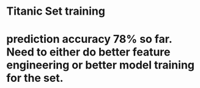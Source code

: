 # Titanic Set training
# prediction  accuracy 78% so far. Need to either do better feature engineering or better model training for the set.
